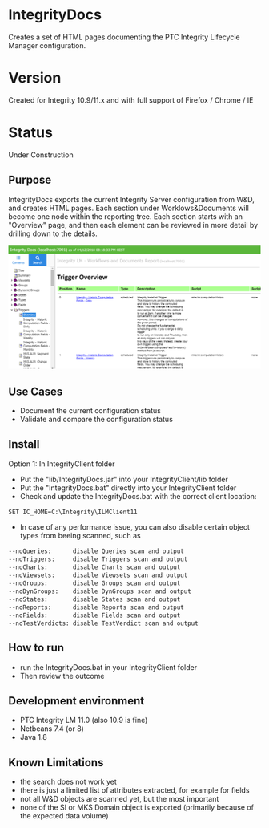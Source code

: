 # IntegrityDocs
Creates a set of HTML pages documenting the PTC Integrity Lifecycle Manager configuration.

# Version
Created for Integrity 10.9/11.x and with full support of Firefox / Chrome / IE

# Status 
Under Construction

## Purpose
IntegrityDocs exports the current Integrity Server configuration from W&D, and creates HTML pages. Each section under Worklows&Documents will become one node within the reporting tree. Each section starts with an "Overview" page, and then each element can be reviewed in more detail by drilling down to the details. 

![IntegrityDocs](Doc/IntegrityDocs.png)

## Use Cases
- Document the current configuration status
- Validate and compare the configuration status

## Install
Option 1: In IntegrityClient folder
- Put the "lib/IntegrityDocs.jar" into your IntegrityClient/lib folder
- Put the "IntegrityDocs.bat" directly into your IntegrityClient folder
- Check and update the IntegrityDocs.bat with the correct client location:
```
SET IC_HOME=C:\Integrity\ILMClient11
```
- In case of any performance issue, you can also disable certain object types from beeing scanned, such as   
```
--noQueries:      disable Queries scan and output
--noTriggers:     disable Triggers scan and output
--noCharts:       disable Charts scan and output
--noViewsets:     disable Viewsets scan and output
--noGroups:       disable Groups scan and output
--noDynGroups:    disable DynGroups scan and output
--noStates:       disable States scan and output
--noReports:      disable Reports scan and output
--noFields:       disable Fields scan and output
--noTestVerdicts: disable TestVerdict scan and output
```

## How to run
- run the IntegrityDocs.bat in your IntegrityClient folder
- Then review the outcome

##  Development environment
- PTC Integrity LM 11.0 (also 10.9 is fine)
- Netbeans 7.4 (or 8)
- Java 1.8

## Known Limitations
- the search does not work yet
- there is just a limited list of attributes extracted, for example for fields
- not all W&D objects are scanned yet, but the most important
- none of the SI or MKS Domain object is exported (primarily because of the expected data volume)
